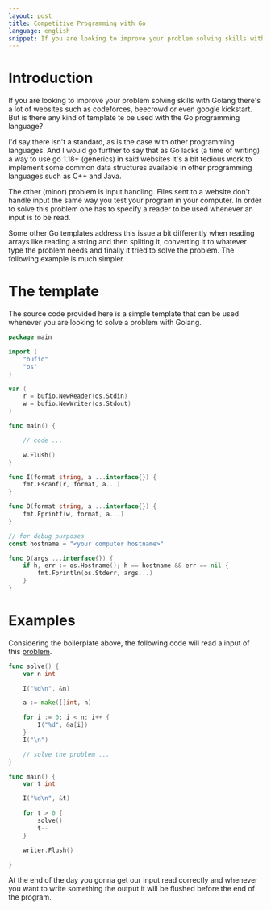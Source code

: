 ```yaml
---
layout: post
title: Competitive Programming with Go
language: english
snippet: If you are looking to improve your problem solving skills with Golang
---
```


# Introduction

If you are looking to improve your problem solving skills with Golang there's a
lot of websites such as codeforces, beecrowd or even google kickstart. But is
there any kind of template te be used with the Go programming language?

I'd say there isn't a standard, as is the case with other programming languages.
And I would go further to say that as Go lacks (a time of writing) a way to
use go 1.18+ (generics) in said websites it's a bit tedious work to implement
some common data structures available in other programming languages such as C++
and Java.

The other (minor) problem is input handling. Files sent to a website don't
handle input the same way you test your program in your computer. In order to
solve this problem one has to specify a reader to be used whenever an input is
to be read.

Some other Go templates address this issue a bit differently when reading arrays
like reading a string and then spliting it, converting it to whatever type the
problem needs and finally it tried to solve the problem. The following example
is much simpler.

# The template

The source code provided here is a simple template that can be used whenever
you are looking to solve a problem with Golang.

``` go
package main

import (
	"bufio"
	"os"
)

var (
	r = bufio.NewReader(os.Stdin)
	w = bufio.NewWriter(os.Stdout)
)

func main() {

    // code ...

	w.Flush()
}

func I(format string, a ...interface{}) {
	fmt.Fscanf(r, format, a...)
}

func O(format string, a ...interface{}) {
	fmt.Fprintf(w, format, a...)
}

// for debug purposes
const hostname = "<your computer hostname>"

func D(args ...interface{}) {
	if h, err := os.Hostname(); h == hostname && err == nil {
		fmt.Fprintln(os.Stderr, args...)
	}
}
```

# Examples

Considering the boilerplate above, the following code will read a input of this
<a href="https://codeforces.com/contest/1646/problem/B)">problem</a>.

```go
func solve() {
    var n int

	I("%d\n", &n)

	a := make([]int, n)

	for i := 0; i < n; i++ {
		I("%d", &a[i])
	}
	I("\n")

    // solve the problem ...
}

func main() {
    var t int

	I("%d\n", &t)

	for t > 0 {
		solve()
		t--
	}

	writer.Flush()

}
```

At the end of the day you gonna get our input read correctly and whenever you
want to write something the output it will be flushed before the end of the
program.
